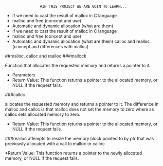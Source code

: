 					#IN THIS PROJECT WE ARE GOIN TO LEARN...


* If we need to cast the result of malloc in C  language
* malloc and free (concept and use)
* Automatic and dynamic allocation (what are them)
* If we need to cast the result of malloc in C  language
* malloc and free (concept and use)
* Automatic and dynamic allocation (what are them)
 calloc and realloc (concept and differences with malloc)


##malloc, calloc and realloc
###mallock

Function that allocates the requested memory and returns a pointer to it.

* Parameters
* Return Value: This function returns a pointer to the allocated memory, or NULL if the request fails.

###calloc

allocates the requested memory and returns a pointer to it. The difference in malloc and calloc is that malloc does not set the memory to zero where as calloc sets allocated memory to zero.

* Return Value: This function returns a pointer to the allocated memory, or NULL if the request fails.

###realloc
attempts to resize the memory block pointed to by ptr that was previously allocated with a call to malloc or calloc

*Return Value: This function returns a pointer to the newly allocated memory, or NULL if the request fails.
